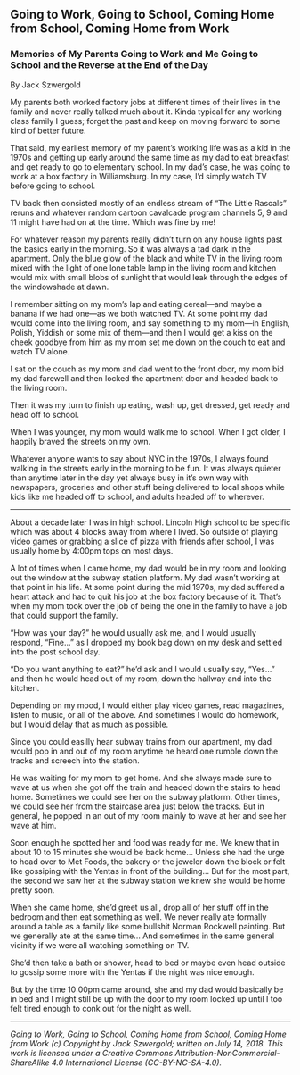 ## Going to Work, Going to School, Coming Home from School, Coming Home from Work
### Memories of My Parents Going to Work and Me Going to School and the Reverse at the End of the Day

By Jack Szwergold

My parents both worked factory jobs at different times of their lives in the family and never really talked much about it. Kinda typical for any working class family I guess; forget the past and keep on moving forward to some kind of better future.

That said, my earliest memory of my parent’s working life was as a kid in the 1970s and getting up early around the same time as my dad to eat breakfast and get ready to go to elementary school. In my dad’s case, he was going to work at a box factory in Williamsburg. In my case, I’d simply watch TV before going to school.

TV back then consisted mostly of an endless stream of “The Little Rascals” reruns and whatever random cartoon cavalcade program channels 5, 9 and 11 might have had on at the time. Which was fine by me!

For whatever reason my parents really didn’t turn on any house lights past the basics early in the morning. So it was always a tad dark in the apartment. Only the blue glow of the black and white TV in the living room mixed with the light of one lone table lamp in the living room and kitchen would mix with small blobs of sunlight that would leak through the edges of the windowshade at dawn.

I remember sitting on my mom’s lap and eating cereal—and maybe a banana if we had one—as we both watched TV. At some point my dad would come into the living room, and say something to my mom—in English, Polish, Yiddish or some mix of them—and then I would get a kiss on the cheek goodbye from him as my mom set me down on the couch to eat and watch TV alone.

I sat on the couch as my mom and dad went to the front door, my mom bid my dad farewell and then locked the apartment door and headed back to the living room.

Then it was my turn to finish up eating, wash up, get dressed, get ready and head off to school.

When I was younger, my mom would walk me to school. When I got older, I happily braved the streets on my own.

Whatever anyone wants to say about NYC in the 1970s, I always found walking in the streets early in the morning to be fun. It was always quieter than anytime later in the day yet always busy in it’s own way with newspapers, groceries and other stuff being delivered to local shops while kids like me headed off to school, and adults headed off to wherever.

***

About a decade later I was in high school. Lincoln High school to be specific which was about 4 blocks away from where I lived. So outside of playing video games or grabbing a slice of pizza with friends after school, I was usually home by 4:00pm tops on most days.

A lot of times when I came home, my dad would be in my room and looking out the window at the subway station platform. My dad wasn’t working at that point in his life. At some point during the mid 1970s, my dad suffered a heart attack and had to quit his job at the box factory because of it. That’s when my mom took over the job of being the one in the family to have a job that could support the family.

“How was your day?” he would usually ask me, and I would usually respond, “Fine…” as I dropped my book bag down on my desk and settled into the post school day.

“Do you want anything to eat?” he’d ask and I would usually say, “Yes…” and then he would head out of my room, down the hallway and into the kitchen.

Depending on my mood, I would either play video games, read magazines, listen to music, or all of the above. And sometimes I would do homework, but I would delay that as much as possible.

Since you could easilly hear subway trains from our apartment, my dad would pop in and out of my room anytime he heard one rumble down the tracks and screech into the station.

He was waiting for my mom to get home. And she always made sure to wave at us when she got off the train and headed down the stairs to head home. Sometimes we could see her on the subway platform. Other times, we could see her from the staircase area just below the tracks. But in general, he popped in an out of my room mainly to wave at her and see her wave at him.

Soon enough he spotted her and food was ready for me. We knew that in about 10 to 15 minutes she would be back home… Unless she had the urge to head over to Met Foods, the bakery or the jeweler down the block or felt like gossiping with the Yentas in front of the building… But for the most part, the second we saw her at the subway station we knew she would be home pretty soon.

When she came home, she’d greet us all, drop all of her stuff off in the bedroom and then eat something as well. We never really ate formally around a table as a family like some bullshit Norman Rockwell painting. But we generally ate at the same time… And sometimes in the same general vicinity if we were all watching something on TV.

She’d then take a bath or shower, head to bed or maybe even head outside to gossip some more with the Yentas if the night was nice enough.

But by the time 10:00pm came around, she and my dad would basically be in bed and I might still be up with the door to my room locked up until I too felt tired enough to conk out for the night as well.

***

*Going to Work, Going to School, Coming Home from School, Coming Home from Work (c) Copyright by Jack Szwergold; written on July 14, 2018. This work is licensed under a Creative Commons Attribution-NonCommercial-ShareAlike 4.0 International License (CC-BY-NC-SA-4.0).*